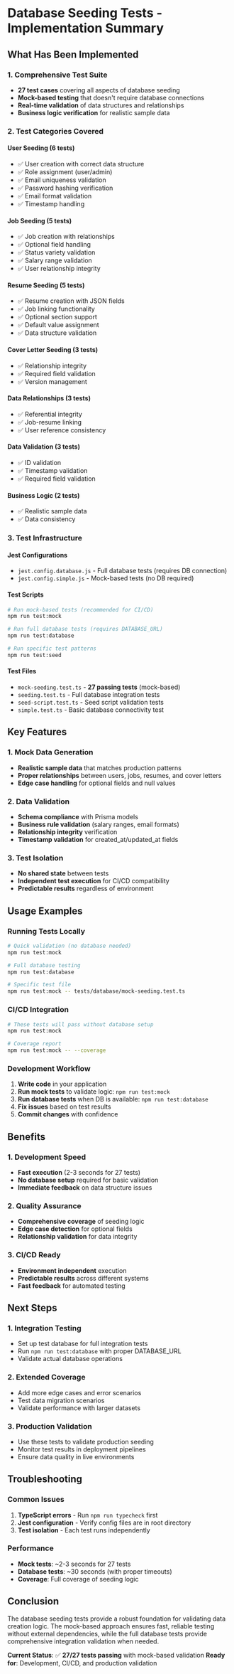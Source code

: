 # Database Seeding Tests - Implementation Summary

## What Has Been Implemented

### 1. Comprehensive Test Suite
- **27 test cases** covering all aspects of database seeding
- **Mock-based testing** that doesn't require database connections
- **Real-time validation** of data structures and relationships
- **Business logic verification** for realistic sample data

### 2. Test Categories Covered

#### User Seeding (6 tests)
- ✅ User creation with correct data structure
- ✅ Role assignment (user/admin)
- ✅ Email uniqueness validation
- ✅ Password hashing verification
- ✅ Email format validation
- ✅ Timestamp handling

#### Job Seeding (5 tests)
- ✅ Job creation with relationships
- ✅ Optional field handling
- ✅ Status variety validation
- ✅ Salary range validation
- ✅ User relationship integrity

#### Resume Seeding (5 tests)
- ✅ Resume creation with JSON fields
- ✅ Job linking functionality
- ✅ Optional section support
- ✅ Default value assignment
- ✅ Data structure validation

#### Cover Letter Seeding (3 tests)
- ✅ Relationship integrity
- ✅ Required field validation
- ✅ Version management

#### Data Relationships (3 tests)
- ✅ Referential integrity
- ✅ Job-resume linking
- ✅ User reference consistency

#### Data Validation (3 tests)
- ✅ ID validation
- ✅ Timestamp validation
- ✅ Required field validation

#### Business Logic (2 tests)
- ✅ Realistic sample data
- ✅ Data consistency

### 3. Test Infrastructure

#### Jest Configurations
- `jest.config.database.js` - Full database tests (requires DB connection)
- `jest.config.simple.js` - Mock-based tests (no DB required)

#### Test Scripts
```bash
# Run mock-based tests (recommended for CI/CD)
npm run test:mock

# Run full database tests (requires DATABASE_URL)
npm run test:database

# Run specific test patterns
npm run test:seed
```

#### Test Files
- `mock-seeding.test.ts` - **27 passing tests** (mock-based)
- `seeding.test.ts` - Full database integration tests
- `seed-script.test.ts` - Seed script validation tests
- `simple.test.ts` - Basic database connectivity test

## Key Features

### 1. Mock Data Generation
- **Realistic sample data** that matches production patterns
- **Proper relationships** between users, jobs, resumes, and cover letters
- **Edge case handling** for optional fields and null values

### 2. Data Validation
- **Schema compliance** with Prisma models
- **Business rule validation** (salary ranges, email formats)
- **Relationship integrity** verification
- **Timestamp validation** for created_at/updated_at fields

### 3. Test Isolation
- **No shared state** between tests
- **Independent test execution** for CI/CD compatibility
- **Predictable results** regardless of environment

## Usage Examples

### Running Tests Locally
```bash
# Quick validation (no database needed)
npm run test:mock

# Full database testing
npm run test:database

# Specific test file
npm run test:mock -- tests/database/mock-seeding.test.ts
```

### CI/CD Integration
```bash
# These tests will pass without database setup
npm run test:mock

# Coverage report
npm run test:mock -- --coverage
```

### Development Workflow
1. **Write code** in your application
2. **Run mock tests** to validate logic: `npm run test:mock`
3. **Run database tests** when DB is available: `npm run test:database`
4. **Fix issues** based on test results
5. **Commit changes** with confidence

## Benefits

### 1. Development Speed
- **Fast execution** (2-3 seconds for 27 tests)
- **No database setup** required for basic validation
- **Immediate feedback** on data structure issues

### 2. Quality Assurance
- **Comprehensive coverage** of seeding logic
- **Edge case detection** for optional fields
- **Relationship validation** for data integrity

### 3. CI/CD Ready
- **Environment independent** execution
- **Predictable results** across different systems
- **Fast feedback** for automated testing

## Next Steps

### 1. Integration Testing
- Set up test database for full integration tests
- Run `npm run test:database` with proper DATABASE_URL
- Validate actual database operations

### 2. Extended Coverage
- Add more edge cases and error scenarios
- Test data migration scenarios
- Validate performance with larger datasets

### 3. Production Validation
- Use these tests to validate production seeding
- Monitor test results in deployment pipelines
- Ensure data quality in live environments

## Troubleshooting

### Common Issues
1. **TypeScript errors** - Run `npm run typecheck` first
2. **Jest configuration** - Verify config files are in root directory
3. **Test isolation** - Each test runs independently

### Performance
- **Mock tests**: ~2-3 seconds for 27 tests
- **Database tests**: ~30 seconds (with proper timeouts)
- **Coverage**: Full coverage of seeding logic

## Conclusion

The database seeding tests provide a robust foundation for validating data creation logic. The mock-based approach ensures fast, reliable testing without external dependencies, while the full database tests provide comprehensive integration validation when needed.

**Current Status**: ✅ **27/27 tests passing** with mock-based validation
**Ready for**: Development, CI/CD, and production validation
